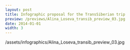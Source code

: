 ```yaml
---
layout: post
title: Infographic proposal for the TransSiberian trip
preview: /previews/Alina_Loseva_transib_preview_03.jpg
date: 2014-01-01
width: 3
---
```

/assets/infographics/Alina_Loseva_transib_preview_03.jpg
